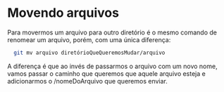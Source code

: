 # Movendo arquivos

Para movermos um arquivo para outro diretório é o mesmo comando de renomear um arquivo, porém, com uma única diferença:

```bash
  git mv arquivo diretórioQueQueremosMudar/arquivo
```

A diferença é que ao invés de passarmos o arquivo com um novo nome, vamos passar o caminho que queremos que aquele arquivo esteja e adicionarmos o /nomeDoArquivo que queremos enviar.
